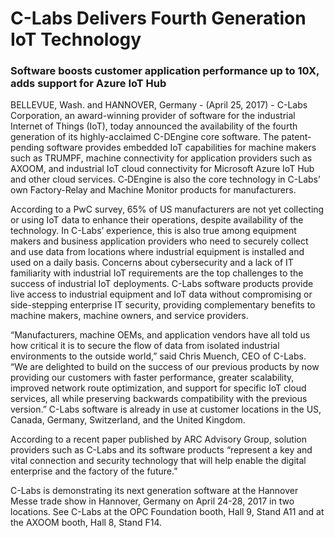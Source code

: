 # C-Labs Delivers Fourth Generation IoT Technology

### Software boosts customer application performance up to 10X, adds support for Azure IoT Hub


BELLEVUE, Wash. and HANNOVER, Germany - (April 25, 2017) - C-Labs Corporation, an award-winning provider of software for the industrial Internet of Things (IoT), today announced the availability of the fourth generation of its highly-acclaimed C-DEngine core software. The patent-pending software provides embedded IoT capabilities for machine makers such as TRUMPF, machine connectivity for application providers such as AXOOM, and industrial IoT cloud connectivity for Microsoft Azure IoT Hub and other cloud services. C‑DEngine is also the core technology in C-Labs’ own Factory-Relay and Machine Monitor products for manufacturers.

According to a PwC survey, 65% of US manufacturers are not yet collecting or using IoT data to enhance their operations, despite availability of the technology. In C-Labs’ experience, this is also true among equipment makers and business application providers who need to securely collect and use data from locations where industrial equipment is installed and used on a daily basis. Concerns about cybersecurity and a lack of IT familiarity with industrial IoT requirements are the top challenges to the success of industrial IoT deployments. C-Labs software products provide live access to industrial equipment and IoT data without compromising or side-stepping enterprise IT security, providing complementary benefits to machine makers, machine owners, and service providers.

“Manufacturers, machine OEMs, and application vendors have all told us how critical it is to secure the flow of data from isolated industrial environments to the outside world,” said Chris Muench, CEO of C-Labs. “We are delighted to build on the success of our previous products by now providing our customers with faster performance, greater scalability, improved network route optimization, and support for specific IoT cloud services, all while preserving backwards compatibility with the previous version.” C-Labs software is already in use at customer locations in the US, Canada, Germany, Switzerland, and the United Kingdom.

According to a recent paper published by ARC Advisory Group, solution providers such as C-Labs and its software products “represent a key and vital connection and security technology that will help enable the digital enterprise and the factory of the future.”

C-Labs is demonstrating its next generation software at the Hannover Messe trade show in Hannover, Germany on April 24-28, 2017 in two locations. See C-Labs at the OPC Foundation booth, Hall 9, Stand A11 and at the AXOOM booth, Hall 8, Stand F14.
